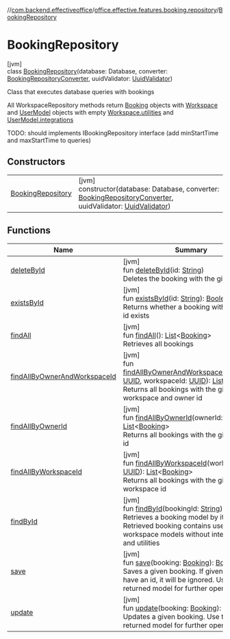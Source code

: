 //[com.backend.effectiveoffice](../../../index.md)/[office.effective.features.booking.repository](../index.md)/[BookingRepository](index.md)

# BookingRepository

[jvm]\
class [BookingRepository](index.md)(database: Database, converter: [BookingRepositoryConverter](../../office.effective.features.booking.converters/-booking-repository-converter/index.md), uuidValidator: [UuidValidator](../../office.effective.common.utils/-uuid-validator/index.md))

Class that executes database queries with bookings

All WorkspaceRepository methods return [Booking](../../office.effective.model/-booking/index.md) objects with [Workspace](../../office.effective.model/-workspace/index.md) and [UserModel](../../office.effective.model/-user-model/index.md) objects with empty [Workspace.utilities](../../office.effective.model/-workspace/utilities.md) and [UserModel.integrations](../../office.effective.model/-user-model/integrations.md)

TODO: should implements IBookingRepository interface (add minStartTime and maxStartTime to queries)

## Constructors

| | |
|---|---|
| [BookingRepository](-booking-repository.md) | [jvm]<br>constructor(database: Database, converter: [BookingRepositoryConverter](../../office.effective.features.booking.converters/-booking-repository-converter/index.md), uuidValidator: [UuidValidator](../../office.effective.common.utils/-uuid-validator/index.md)) |

## Functions

| Name | Summary |
|---|---|
| [deleteById](delete-by-id.md) | [jvm]<br>fun [deleteById](delete-by-id.md)(id: [String](https://kotlinlang.org/api/latest/jvm/stdlib/kotlin/-string/index.html))<br>Deletes the booking with the given id |
| [existsById](exists-by-id.md) | [jvm]<br>fun [existsById](exists-by-id.md)(id: [String](https://kotlinlang.org/api/latest/jvm/stdlib/kotlin/-string/index.html)): [Boolean](https://kotlinlang.org/api/latest/jvm/stdlib/kotlin/-boolean/index.html)<br>Returns whether a booking with the given id exists |
| [findAll](find-all.md) | [jvm]<br>fun [findAll](find-all.md)(): [List](https://kotlinlang.org/api/latest/jvm/stdlib/kotlin.collections/-list/index.html)&lt;[Booking](../../office.effective.model/-booking/index.md)&gt;<br>Retrieves all bookings |
| [findAllByOwnerAndWorkspaceId](find-all-by-owner-and-workspace-id.md) | [jvm]<br>fun [findAllByOwnerAndWorkspaceId](find-all-by-owner-and-workspace-id.md)(ownerId: [UUID](https://docs.oracle.com/javase/8/docs/api/java/util/UUID.html), workspaceId: [UUID](https://docs.oracle.com/javase/8/docs/api/java/util/UUID.html)): [List](https://kotlinlang.org/api/latest/jvm/stdlib/kotlin.collections/-list/index.html)&lt;[Booking](../../office.effective.model/-booking/index.md)&gt;<br>Returns all bookings with the given workspace and owner id |
| [findAllByOwnerId](find-all-by-owner-id.md) | [jvm]<br>fun [findAllByOwnerId](find-all-by-owner-id.md)(ownerId: [UUID](https://docs.oracle.com/javase/8/docs/api/java/util/UUID.html)): [List](https://kotlinlang.org/api/latest/jvm/stdlib/kotlin.collections/-list/index.html)&lt;[Booking](../../office.effective.model/-booking/index.md)&gt;<br>Returns all bookings with the given owner id |
| [findAllByWorkspaceId](find-all-by-workspace-id.md) | [jvm]<br>fun [findAllByWorkspaceId](find-all-by-workspace-id.md)(workspaceId: [UUID](https://docs.oracle.com/javase/8/docs/api/java/util/UUID.html)): [List](https://kotlinlang.org/api/latest/jvm/stdlib/kotlin.collections/-list/index.html)&lt;[Booking](../../office.effective.model/-booking/index.md)&gt;<br>Returns all bookings with the given workspace id |
| [findById](find-by-id.md) | [jvm]<br>fun [findById](find-by-id.md)(bookingId: [String](https://kotlinlang.org/api/latest/jvm/stdlib/kotlin/-string/index.html)): [Booking](../../office.effective.model/-booking/index.md)?<br>Retrieves a booking model by its id. Retrieved booking contains user and workspace models without integrations and utilities |
| [save](save.md) | [jvm]<br>fun [save](save.md)(booking: [Booking](../../office.effective.model/-booking/index.md)): [Booking](../../office.effective.model/-booking/index.md)<br>Saves a given booking. If given model will have an id, it will be ignored. Use the returned model for further operations |
| [update](update.md) | [jvm]<br>fun [update](update.md)(booking: [Booking](../../office.effective.model/-booking/index.md)): [Booking](../../office.effective.model/-booking/index.md)<br>Updates a given booking. Use the returned model for further operations |
